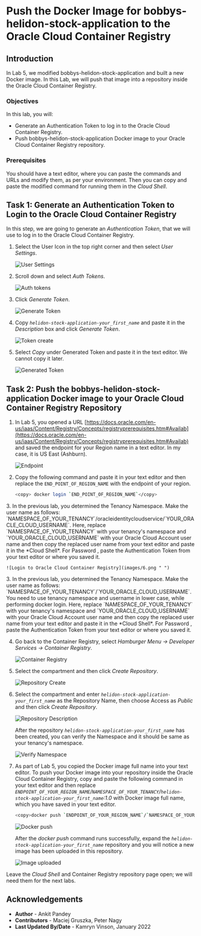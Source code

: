 # Push the Docker Image for bobbys-helidon-stock-application to the Oracle Cloud Container Registry

## Introduction

In Lab 5, we modified bobbys-helidon-stock-application and built a new Docker image. In this Lab, we will push that image into a repository inside the Oracle Cloud Container Registry.

### Objectives

In this lab, you will:

* Generate an Authentication Token to log in to the Oracle Cloud Container Registry.
* Push bobbys-helidon-stock-application Docker image to your Oracle Cloud Container Registry repository.

### Prerequisites

You should have a text editor, where you can paste the commands and URLs and modify them, as per your environment. Then you can copy and paste the modified command for running them in the *Cloud Shell*.

## Task 1: Generate an Authentication Token to Login to the Oracle Cloud Container Registry

In this step, we are going to generate an *Authentication Token*, that we will use to log in to the Oracle Cloud Container Registry.

1. Select the User Icon in the top right corner and then select *User Settings*.

    ![User Settings](images/1.png " ")

2. Scroll down and select *Auth Tokens*.

    ![Auth tokens](images/2.png " ")

3. Click *Generate Token*.

    ![Generate Token](images/3.png " ")

4. Copy *`helidon-stock-application-your_first_name`* and paste it in the *Description* box and click *Generate Token*.

    ![Token create](images/4.png " ")

5. Select *Copy* under Generated Token and paste it in the text editor. We cannot copy it later.

    ![Generated Token](images/13.png " ")

## Task 2: Push the bobbys-helidon-stock-application Docker image to your Oracle Cloud Container Registry Repository


1. In Lab 5, you opened a URL [https://docs.oracle.com/en-us/iaas/Content/Registry/Concepts/registryprerequisites.htm#Availab](https://docs.oracle.com/en-us/iaas/Content/Registry/Concepts/registryprerequisites.htm#Availab) and saved the endpoint for your Region name in a text editor. In my case, it is US East (Ashburn).

    ![Endpoint](images/5.png " ")

 2. Copy the following command and paste it in your text editor and then replace the `END_POINT_OF_REGION_NAME` with the endpoint of your region.

    ```bash
    <copy> docker login `END_POINT_OF_REGION_NAME`</copy>
    ```
<if type="freetier">
3. In the previous lab, you determined the Tenancy Namespace. Make the user name as follows: `NAMESPACE_OF_YOUR_TENANCY`/oracleidentitycloudservice/`YOUR_ORACLE_CLOUD_USERNAME`. Here, replace `NAMESPACE_OF_YOUR_TENANCY` with your tenancy's namespace and `YOUR_ORACLE_CLOUD_USERNAME` with your Oracle Cloud Account user name and then copy the replaced user name from your text editor and paste it in the *Cloud Shell*. For Password , paste the Authentication Token from your text editor or where you saved it.

    ![Login to Oracle Cloud Container Registry](images/6.png " ")
</if>

<if type="livelabs">
3. In the previous lab, you determined the Tenancy Namespace. Make the user name as follows: `NAMESPACE_OF_YOUR_TENANCY`/`YOUR_ORACLE_CLOUD_USERNAME`. You need to use tenancy namespace and username in lower case, while performing docker login. Here, replace `NAMESPACE_OF_YOUR_TENANCY` with your tenancy's namespace and `YOUR_ORACLE_CLOUD_USERNAME` with your Oracle Cloud Account user name and then copy the replaced user name from your text editor and paste it in the *Cloud Shell*. For Password , paste the Authentication Token from your text editor or where you saved it.

</if>

4. Go back to the Container Registry, select *Hamburger Menu -> Developer Services -> Container Registry*.

    ![Container Registry](images/7.png " ")

5. Select the compartment and then click *Create Repository*.

    ![Repository Create](images/8.png " ")

6. Select the compartment and enter *`helidon-stock-application-your_first_name`* as the Repository Name, then choose Access as *Public* and then click *Create Repository*.

    ![Repository Description](images/9.png " ")

    After the repository *`helidon-stock-application-your_first_name`* has been created, you can verify the Namespace and it should be same as your tenancy's namespace.

    ![Verify Namespace](images/10.png " ")

7. As part of Lab 5, you copied the Docker image full name into your text editor. To push your Docker image into your repository inside the Oracle Cloud Container Registry, copy and paste the following command in your text editor and then replace *`ENDPOINT_OF_YOUR_REGION_NAME`/`NAMESPACE_OF_YOUR_TENANCY`/`helidon-stock-application-your_first_name`:1.0* with Docker image full name, which you have saved in your text editor.

    ```bash
    <copy>docker push `ENDPOINT_OF_YOUR_REGION_NAME`/`NAMESPACE_OF_YOUR_TENANCY`/helidon-stock-application-your_first_name:1.0</copy>
    ```

    ![Docker push](images/11.png " ")

    After the *docker push* command runs successfully, expand the *`helidon-stock-application-your_first_name`* repository and you will notice a new image has been uploaded in this repository.

    ![Image uploaded](images/12.png " ")

Leave the *Cloud Shell* and Container Registry repository page open; we will need them for the next labs.

## Acknowledgements

* **Author** -  Ankit Pandey
* **Contributors** - Maciej Gruszka, Peter Nagy
* **Last Updated By/Date** - Kamryn Vinson, January 2022
